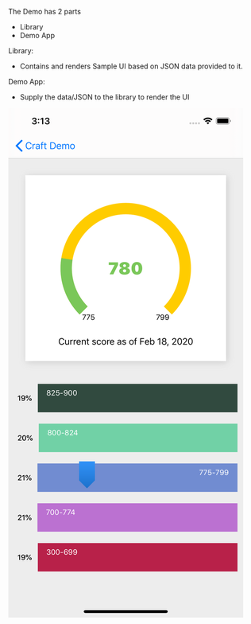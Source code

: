 
The Demo has 2 parts
* Library
* Demo App

Library: 
* Contains and renders Sample UI based on JSON data provided to it.

Demo App:
* Supply the data/JSON to the library to render the UI

![Score](Demo/Demo/Src/Sample%20Images/Score.png)
